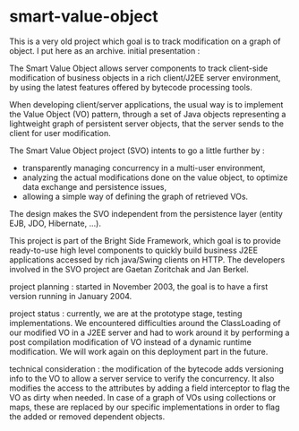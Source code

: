 smart-value-object
==================

This is a very old project which goal is to track modification on a graph of object. I put here as an archive.
initial presentation : 

The Smart Value Object allows server components to track client-side modification of business objects in a rich client/J2EE server environment, by using the latest features offered by bytecode processing tools.

When developing client/server applications, the usual way is to implement the Value Object (VO) pattern, through a set of Java objects representing a lightweight graph of persistent server objects, that the server sends to the client for user modification.

The Smart Value Object project (SVO) intents to go a little further by :

* transparently managing concurrency in a multi-user environment,
* analyzing the actual modifications done on the value object, to optimize data exchange and persistence issues,
* allowing a simple way of defining the graph of retrieved VOs.

The design makes the SVO independent from the persistence layer (entity EJB, JDO, Hibernate, ...).

This project is part of the Bright Side Framework, which goal is to provide ready-to-use high level components to quickly build business J2EE applications accessed by rich java/Swing clients on HTTP. The developers involved in the SVO project are Gaetan Zoritchak and Jan Berkel.

project planning : started in November 2003, the goal is to have a first version running in January 2004.

project status : currently, we are at the prototype stage, testing implementations. We encountered difficulties around the ClassLoading of our modified VO in a J2EE server and had to work around it by performing a post compilation modification of VO instead of a dynamic runtime modification. We will work again on this deployment part in the future.

technical consideration : the modification of the bytecode adds versioning info to the VO to allow a server service to verify the concurrency. It also modifies the access to the attributes by adding a field interceptor to flag the VO as dirty when needed. In case of a graph of VOs using collections or maps, these are replaced by our specific implementations in order to flag the added or removed dependent objects.
